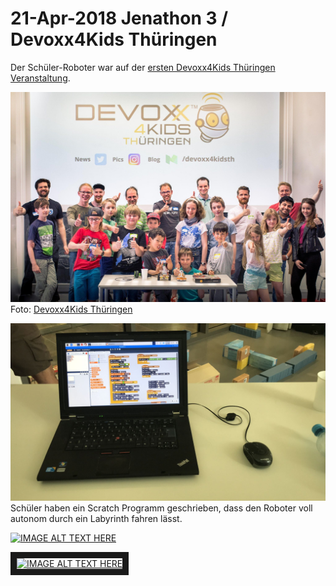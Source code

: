 # 21-Apr-2018 Jenathon 3 / Devoxx4Kids Thüringen

Der Schüler-Roboter war auf der [ersten Devoxx4Kids Thüringen Veranstaltung](https://www.meetup.com/jugthde/events/250002237/).

![Gruppenbild](images/2018-04-21_Gruppenbild.jpg)
Foto: [Devoxx4Kids Thüringen](https://twitter.com/Devoxx4KidsTh/status/987843731784175616)

![Scratch](images/2018-04-21_Scratch.jpg)
Schüler haben ein Scratch Programm geschrieben, dass den Roboter voll autonom durch ein Labyrinth fahren lässt.

[![IMAGE ALT TEXT HERE](http://img.youtube.com/vi/8GMmT0kK9h0/0.jpg)](http://www.youtube.com/watch?v=8GMmT0kK9h0)

<a href="http://www.youtube.com/watch?feature=player_embedded&v=8GMmT0kK9h0
" target="_blank"><img src="http://img.youtube.com/vi/8GMmT0kK9h0/0.jpg" 
alt="IMAGE ALT TEXT HERE" width="240" height="180" border="10" /></a>
